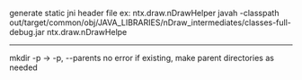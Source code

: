 
generate static jni header file
ex: ntx.draw.nDrawHelper
javah -classpath out/target/common/obj/JAVA_LIBRARIES/nDraw_intermediates/classes-full-debug.jar ntx.draw.nDrawHelpe

-----------------------
mkdir -p -> -p, --parents     no error if existing, make parent directories as needed

